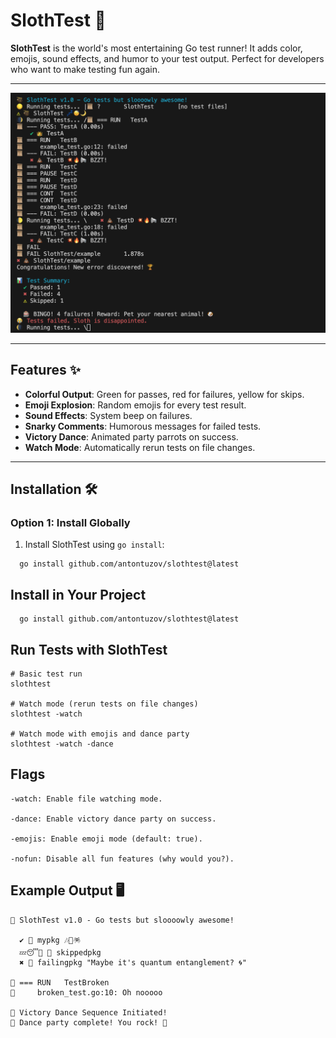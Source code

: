 # SlothTest 🦥

**SlothTest** is the world's most entertaining Go test runner! It adds color, emojis, sound effects, and humor to your test output. Perfect for developers who want to make testing fun again.

---

![Example Output](example/example_output.png)

---

## Features ✨

- **Colorful Output**: Green for passes, red for failures, yellow for skips.
- **Emoji Explosion**: Random emojis for every test result.
- **Sound Effects**: System beep on failures.
- **Snarky Comments**: Humorous messages for failed tests.
- **Victory Dance**: Animated party parrots on success.
- **Watch Mode**: Automatically rerun tests on file changes.

---

## Installation 🛠️

### Option 1: Install Globally
1. Install SlothTest using `go install`:

 ```
   go install github.com/antontuzov/slothtest@latest

 ```

## Install in Your Project

 ```
   go install github.com/antontuzov/slothtest@latest

 ```
## Run Tests with SlothTest
```
# Basic test run
slothtest

# Watch mode (rerun tests on file changes)
slothtest -watch

# Watch mode with emojis and dance party
slothtest -watch -dance

```


## Flags
```
-watch: Enable file watching mode.

-dance: Enable victory dance party on success.

-emojis: Enable emoji mode (default: true).

-nofun: Disable all fun features (why would you?).
```


## Example Output 🖥️

```
🦥 SlothTest v1.0 - Go tests but sloooowly awesome!

  ✔ 🍕 mypkg 🎶🌈🪅
  💤😴🌙 🦥 skippedpkg
  ✖ 💩 failingpkg "Maybe it's quantum entanglement? 🌀"

📜 === RUN   TestBroken
📜     broken_test.go:10: Oh nooooo

🎉 Victory Dance Sequence Initiated!
🦜 Dance party complete! You rock! 🤘

```



